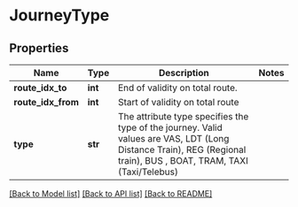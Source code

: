 # JourneyType

## Properties
Name | Type | Description | Notes
------------ | ------------- | ------------- | -------------
**route_idx_to** | **int** | End of validity on total route. | 
**route_idx_from** | **int** | Start of validity on total route | 
**type** | **str** | The attribute type specifies the type of the journey. Valid values are VAS, LDT (Long Distance Train), REG (Regional train), BUS , BOAT, TRAM, TAXI (Taxi/Telebus) | 

[[Back to Model list]](../README.md#documentation-for-models) [[Back to API list]](../README.md#documentation-for-api-endpoints) [[Back to README]](../README.md)


